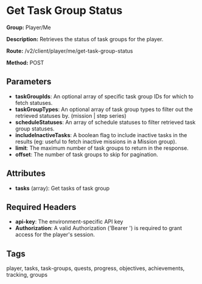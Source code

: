 # Get Task Group Status

**Group:** Player/Me

**Description:** Retrieves the status of task groups for the player.

**Route:** /v2/client/player/me/get-task-group-status

**Method:** POST

## Parameters

- **taskGroupIds**: An optional array of specific task group IDs for which to fetch statuses.
- **taskGroupTypes**: An optional array of task group types to filter out the retrieved statuses by. (mission | step series)
- **scheduleStatuses**: An array of schedule statuses to filter retrieved task group statuses.
- **includeInactiveTasks**: A boolean flag to include inactive tasks in the results (eg: useful to fetch inactive missions in a Mission group).
- **limit**: The maximum number of task groups to return in the response.
- **offset**: The number of task groups to skip for pagination.

## Attributes

- **tasks** (array): Get tasks of task group

## Required Headers

- **api-key**: The environment-specific API key
- **Authorization**: A valid Authorization ('Bearer <token>') is required to grant access for the player's session.

## Tags

player, tasks, task-groups, quests, progress, objectives, achievements, tracking, groups
